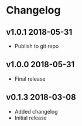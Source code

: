 # Changelog

## v1.0.1 2018-05-31

  * Publish to git repo

## v1.0.0 2018-05-31

  * Final release

## v0.1.3 2018-03-08

  * Added changelog
  * Initial release
